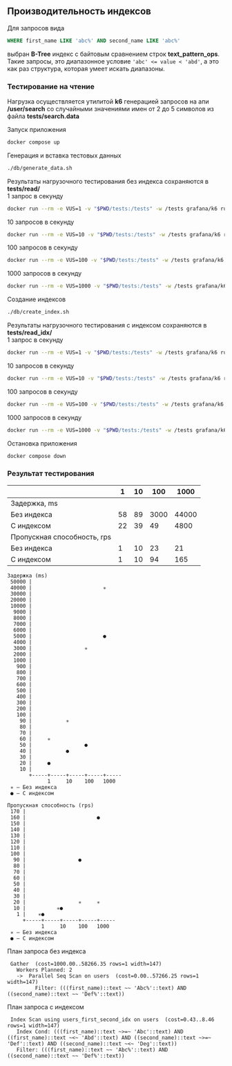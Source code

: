 ## Производительность индексов
Для запросов вида 
```sql
WHERE first_name LIKE 'abc%' AND second_name LIKE 'abc%'
```
выбран **B-Tree** индекс с байтовым сравнением строк **text_pattern_ops**. Такие запросы, это диапазонное условие 
`'abc' <= value < 'abd'`, а это как раз структура, которая умеет искать диапазоны.

### Тестирование на чтение
Нагрузка осуществляется утилитой **k6** генерацией запросов на апи **/user/search** 
со случайными значениями имен от 2 до 5 символов из файла **tests/search.data**

Запуск приложения
```sh
docker compose up
```

Генерация и вставка тестовых данных
```sh
./db/generate_data.sh
```

Результаты нагрузочного тестирования без индекса сохраняются в **tests/read/**  
1 запрос в секунду
```sh
docker run --rm -e VUS=1 -v "$PWD/tests:/tests" -w /tests grafana/k6 run search.js --summary-export=read/summary1.json
```
10 запросов в секунду
```sh
docker run --rm -e VUS=10 -v "$PWD/tests:/tests" -w /tests grafana/k6 run search.js --summary-export=read/summary10.json
```
100 запросов в секунду
```sh
docker run --rm -e VUS=100 -v "$PWD/tests:/tests" -w /tests grafana/k6 run search.js --summary-export=read/summary100.json
```
1000 запросов в секунду
```sh
docker run --rm -e VUS=1000 -v "$PWD/tests:/tests" -w /tests grafana/k6 run search.js --summary-export=read/summary1000.json
```

Создание индексов
```sh
./db/create_index.sh
```
 
Результаты нагрузочного тестирования с индексом сохраняются в **tests/read_idx/**  
1 запрос в секунду
```sh
docker run --rm -e VUS=1 -v "$PWD/tests:/tests" -w /tests grafana/k6 run search.js --summary-export=read_idx/summary1.json
```
10 запросов в секунду
```sh
docker run --rm -e VUS=10 -v "$PWD/tests:/tests" -w /tests grafana/k6 run search.js --summary-export=read_idx/summary10.json
```
100 запросов в секунду
```sh
docker run --rm -e VUS=100 -v "$PWD/tests:/tests" -w /tests grafana/k6 run search.js --summary-export=read_idx/summary100.json
```
1000 запросов в секунду
```sh
docker run --rm -e VUS=1000 -v "$PWD/tests:/tests" -w /tests grafana/k6 run search.js --summary-export=read_idx/summary1000.json
```

Остановка приложения
```sh
docker compose down
```

### Результат тестирования
|                             | 1  | 10 | 100  | 1000  |
|-----------------------------|----|----|------|-------|
| Задержка, ms                |    |    |      |       |
| Без индекса                 | 58 | 89 | 3000 | 44000 |
| С индексом                  | 22 | 39 | 49   | 4800  |
| Пропускная способность, rps |    |    |      |       |
| Без индекса                 | 1  | 10 | 23   | 21    |
| С индексом                  | 1  | 10 | 94   | 165   |

```
Задержка (ms)
 50000 |
 40000 |                       ✳
 30000 |
 20000 |
 10000 |
  9000 |
  8000 |
  7000 |
  6000 |
  5000 |                       ●
  4000 |
  3000 |                 ✳
  2000 |
  1000 |
   900 |
   800 |
   700 |
   600 |
   500 |
   400 |
   300 |
   200 |
   100 |
    90 |           ✳
    80 |
    70 |
    60 |     ✳
    50 |                 ●
    40 |           ●
    30 |
    20 |     ●
    10 |
       +-----+-----+-----+-----+-----
             1     10    100   1000 
 ✳ — Без индекса
 ● — С индексом
```

```
Пропускная способность (rps)
 170 |
 160 |                       ●
 150 |
 140 |
 130 |
 120 |
 110 |
 100 |
  90 |                 ●
  80 |
  70 |
  60 |
  50 |
  40 |
  30 |
  20 |                 ✳     ✳
  10 |          ✳●
   1 |    ✳●
     +-----+-----+-----+-----+-----
           1     10    100   1000 
 ✳ — Без индекса
 ● — С индексом    
```

План запроса без индекса
```
 Gather  (cost=1000.00..58266.35 rows=1 width=147)
   Workers Planned: 2
   ->  Parallel Seq Scan on users  (cost=0.00..57266.25 rows=1 width=147)
         Filter: (((first_name)::text ~~ 'Abc%'::text) AND ((second_name)::text ~~ 'Def%'::text))
```

План запроса с индексом  
```
 Index Scan using users_first_second_idx on users  (cost=0.43..8.46 rows=1 width=147)
   Index Cond: (((first_name)::text ~>=~ 'Abc'::text) AND ((first_name)::text ~<~ 'Abd'::text) AND ((second_name)::text ~>=~ 'Def'::text) AND ((second_name)::text ~<~ 'Deg'::text))
   Filter: (((first_name)::text ~~ 'Abc%'::text) AND ((second_name)::text ~~ 'Def%'::text))
```